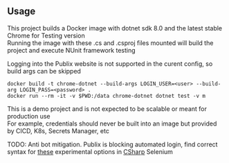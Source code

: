 ## Usage
This project builds a Docker image with dotnet sdk 8.0 and the latest stable Chrome for Testing version  
Running the image with these .cs and .csproj files mounted will build the project and execute NUnit framework testing

Logging into the Publix website is not supported in the curent config, so build args can be skipped  

```
docker build -t chrome-dotnet --build-args LOGIN_USER=<user> --build-arg LOGIN_PASS=<password> .
docker run --rm -it -v $PWD:/data chrome-dotnet dotnet test -v m
```

This is a demo project and is not expected to be scalable or meant for production use  
For example, credentials should never be built into an image but provided by CICD, K8s, Secrets Manager, etc  

TODO: Anti bot mitigation. Publix is blocking automated login, find correct syntax for [these](https://www.zenrows.com/blog/selenium-avoid-bot-detection#disable-automation-indicator-webdriver-flags) experimental options in [CSharp](https://stackoverflow.com/a/63624756) Selenium
